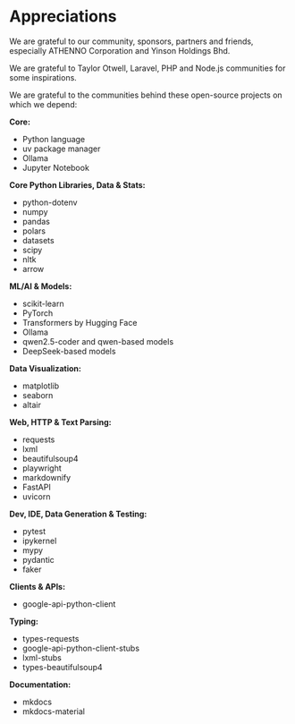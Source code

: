 
# Appreciations

We are grateful to our community, sponsors, partners and friends, especially ATHENNO Corporation and Yinson Holdings Bhd.

We are grateful to Taylor Otwell, Laravel, PHP and Node.js communities for some inspirations.

We are grateful to the communities behind these open-source projects on which we depend:

**Core:**

- Python language
- uv package manager
- Ollama
- Jupyter Notebook

**Core Python Libraries, Data & Stats:**

- python-dotenv
- numpy
- pandas
- polars
- datasets
- scipy
- nltk
- arrow

**ML/AI & Models:**

- scikit-learn
- PyTorch
- Transformers by Hugging Face
- Ollama
- qwen2.5-coder and qwen-based models
- DeepSeek-based models


**Data Visualization:**

- matplotlib
- seaborn
- altair

**Web, HTTP & Text Parsing:**

- requests
- lxml
- beautifulsoup4
- playwright
- markdownify
- FastAPI
- uvicorn


**Dev, IDE, Data Generation & Testing:**

- pytest
- ipykernel
- mypy
- pydantic
- faker

**Clients & APIs:**

- google-api-python-client

**Typing:**

- types-requests
- google-api-python-client-stubs
- lxml-stubs
- types-beautifulsoup4

**Documentation:**

- mkdocs
- mkdocs-material
